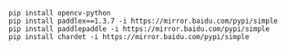     pip install opencv-python
    pip install paddlex==1.3.7 -i https://mirror.baidu.com/pypi/simple
    pip install paddlepaddle -i https://mirror.baidu.com/pypi/simple
    pip install chardet -i https://mirror.baidu.com/pypi/simple

